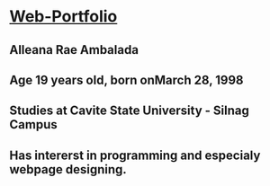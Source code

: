 # [Web-Portfolio](https://reikun28.github.io/index-nav.html)
## Alleana Rae Ambalada
## Age 19 years old, born onMarch 28, 1998 
## Studies at Cavite State University - Silnag Campus
## Has intererst in programming and especialy webpage designing.
